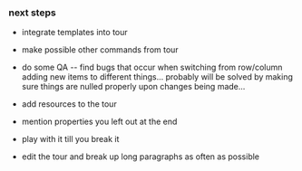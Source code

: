 ### next steps


- integrate templates into tour

- make possible other commands from tour
- do some QA -- find bugs that occur when switching from row/column adding new items to different things... probably will be solved by making sure things are nulled properly upon changes being made...


- add resources to the tour
- mention properties you left out at the end
- play with it till you break it
- edit the tour and break up long paragraphs as often as possible

